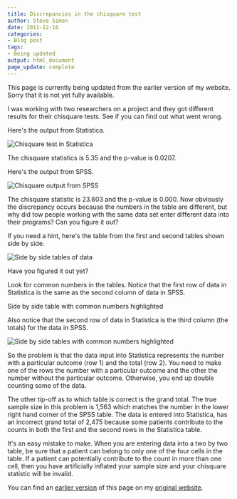 ```yaml
---
title: Discrepancies in the chisquare test
author: Steve Simon
date: 2011-12-16
categories:
- Blog post
tags:
- Being updated
output: html_document
page_update: complete
---
```


This page is currently being updated from the earlier version of my website. Sorry that it is not yet fully available.

<!---More--->

I was working with two researchers on a project and they got different results for their chisquare tests. See if you can find out what went wrong.

Here's the output from Statistica.

![Chisquare test in Statistica](http://www.pmean.com/new-images/11/discrepancy01.png)

The chisquare statistics is 5.35 and the p-value is 0.0207.

Here's the output from SPSS.

![Chisquare output from SPSS](http://www.pmean.com/new-images/11/discrepancy02.png)

The chisquare statistic is 23.603 and the p-value is 0.000. Now obviously the discrepancy occurs because the numbers in the table are different, but why did tow people working with the same data set enter different data into their programs? Can you figure it out?

If you need a hint, here's the table from the first and second tables shown side by side.

![Side by side tables of data](http://www.pmean.com/new-images/11/discrepancy03.png)

Have you figured it out yet?

Look for common numbers in the tables. Notice that the first row of data in Statistica is the same as the second column of data in SPSS.

Side by side table with common numbers highlighted

Also notice that the second row of data in Statistica is the third column (the totals) for the data in SPSS.

![Side by side tables with common numbers highlighted](http://www.pmean.com/new-images/11/discrepancy04.png)

So the problem is that the data input into Statistica represents the number with a particular outcome (row 1) and the total (row 2). You need to make one of the rows the number with a particular outcome and the other the number without the particular outcome. Otherwise, you end up double counting some of the data.

The other tip-off as to which table is correct is the grand total. The true sample size in this problem is 1,563 which matches the number in the lower right hand corner of the SPSS table. The data is entered into Statistica, has an incorrect grand total of 2,475 because some patients contribute to the counts in both the first and the second rows in the Statistica table.

It's an easy mistake to make. When you are entering data into a two by two table, be sure that a patient can belong to only one of the four cells in the table. If a patient can potentially contribute to the count in more than one cell, then you have artificially inflated your sample size and your chisquare statistic will be invalid.

You can find an [earlier version][sim1] of this page on my [original website][sim2].

[sim1]: http://www.pmean.com/11/discrepancy.html
[sim2]: http://www.pmean.com/original_site.html 
